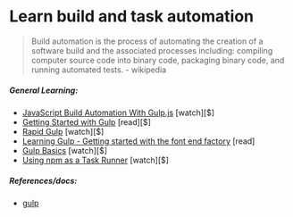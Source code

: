 # Learn build and task automation

> Build automation is the process of automating the creation of a software build and the associated processes including: compiling computer source code into binary code, packaging binary code, and running automated tests. - wikipedia

##### General Learning:

* [JavaScript Build Automation With Gulp.js](http://www.pluralsight.com/courses/javascript-build-automation-gulpjs) [watch][$]
* [Getting Started with Gulp](https://www.packtpub.com/web-development/getting-started-gulp) [read][$]
* [Rapid Gulp](https://www.packtpub.com/web-development/rapid-gulp-video) [watch][$]
* [Learning Gulp - Getting started with the font end factory](http://hmphry.com/gulp) [read]
* [Gulp Basics](http://teamtreehouse.com/library/gulp-basics) [watch][$]
* [Using npm as a Task Runner](http://teamtreehouse.com/library/using-npm-as-a-task-runner) [watch][$]

##### References/docs:

* [gulp](https://github.com/gulpjs/gulp/blob/master/docs/getting-started.md)





















 






